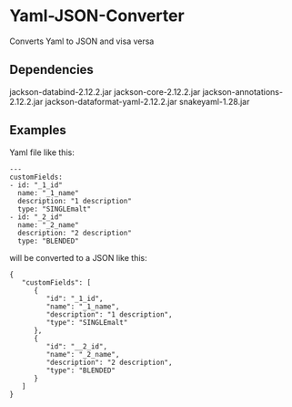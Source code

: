 # Yaml-JSON-Converter
Converts Yaml to JSON and visa versa

## Dependencies
jackson-databind-2.12.2.jar
jackson-core-2.12.2.jar
jackson-annotations-2.12.2.jar
jackson-dataformat-yaml-2.12.2.jar
snakeyaml-1.28.jar

## Examples

Yaml file like this:

    ---
    customFields:
    - id: "_1_id"
      name: "_1_name"
      description: "1 description"
      type: "SINGLEmalt"
    - id: "_2_id"
      name: "_2_name"
      description: "2 description"
      type: "BLENDED"

will be converted to a JSON like this:

    {
       "customFields": [
          {
             "id": "_1_id",
             "name": "_1_name",
             "description": "1 description",
             "type": "SINGLEmalt"
          },
          {
             "id": "__2_id",
             "name": "_2_name",
             "description": "2 description",
             "type": "BLENDED"
          }
       ]
    }
